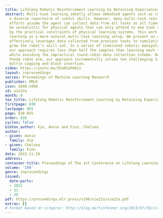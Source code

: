 ```yaml
---
title: Lifelong Robotic Reinforcement Learning by Retaining Experiences
abstract: Multi-task learning ideally allows embodied agents such as robots to acquire
  a diverse repertoire of useful skills. However, many multi-task reinforcement learning
  efforts assume the agent can collect data from all tasks at all times, which can
  be unrealistic for physical agents that can only attend to one task at a time. Motivated
  by the practical constraints of physical learning systems, this work studies lifelong
  learning as a more natural multi-task learning setup. We present an approach that
  effectively leverages data collected from previous tasks to cumulatively and efficiently
  grow the robot’s skill-set. In a series of simulated robotic manipulation experiments,
  our approach requires less than half the samples than learning each task from scratch,
  while avoiding the impractical round-robin data collection scheme. On a Franka Emika
  Panda robot arm, our approach incrementally solves ten challenging tasks, including
  bottle capping and block insertion.
video: https://youtu.be/ZkoRIaPm8jo
layout: inproceedings
series: Proceedings of Machine Learning Research
publisher: PMLR
issn: 2640-3498
id: xie22a
month: 0
tex_title: Lifelong Robotic Reinforcement Learning by Retaining Experiences
firstpage: 838
lastpage: 855
page: 838-855
order: 838
cycles: false
bibtex_author: Xie, Annie and Finn, Chelsea
author:
- given: Annie
  family: Xie
- given: Chelsea
  family: Finn
date: 2022-11-29
address:
container-title: Proceedings of The 1st Conference on Lifelong Learning Agents
volume: '199'
genre: inproceedings
issued:
  date-parts:
  - 2022
  - 11
  - 29
pdf: https://proceedings.mlr.press/v199/xie22a/xie22a.pdf
extras: []
# Format based on citeproc: http://blog.martinfenner.org/2013/07/30/citeproc-yaml-for-bibliographies/
---
```

